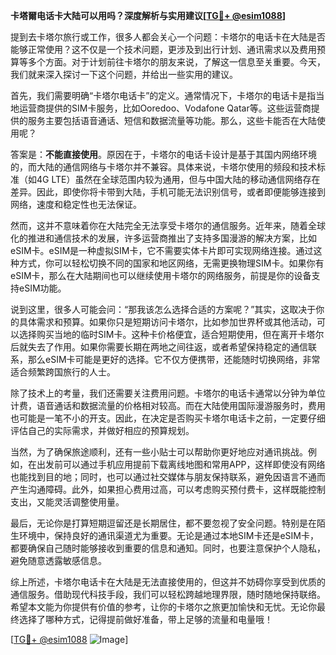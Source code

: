 **卡塔爾电话卡大陆可以用吗？深度解析与实用建议[[TG💪+ @esim1088](https://t.me/s/esim1088)]**

提到去卡塔尔旅行或工作，很多人都会关心一个问题：卡塔尔的电话卡在大陆是否能够正常使用？这不仅是一个技术问题，更涉及到出行计划、通讯需求以及费用预算等多个方面。对于计划前往卡塔尔的朋友来说，了解这一信息至关重要。今天，我们就来深入探讨一下这个问题，并给出一些实用的建议。

首先，我们需要明确“卡塔尔电话卡”的定义。通常情况下，卡塔尔的电话卡是指当地运营商提供的SIM卡服务，比如Ooredoo、Vodafone Qatar等。这些运营商提供的服务主要包括语音通话、短信和数据流量等功能。那么，这些卡能否在大陆使用呢？

答案是：**不能直接使用**。原因在于，卡塔尔的电话卡设计是基于其国内网络环境的，而大陆的通信网络与卡塔尔并不兼容。具体来说，卡塔尔使用的频段和技术标准（如4G LTE）虽然在全球范围内较为通用，但与中国大陆的移动通信网络存在差异。因此，即使你将卡带到大陆，手机可能无法识别信号，或者即便能够连接到网络，速度和稳定性也无法保证。

然而，这并不意味着你在大陆完全无法享受卡塔尔的通信服务。近年来，随着全球化的推进和通信技术的发展，许多运营商推出了支持多国漫游的解决方案，比如eSIM卡。eSIM是一种虚拟SIM卡，它不需要实体卡片即可实现网络连接。通过这种方式，你可以轻松切换不同的国家和地区网络，无需更换物理SIM卡。如果你有eSIM卡，那么在大陆期间也可以继续使用卡塔尔的网络服务，前提是你的设备支持eSIM功能。

说到这里，很多人可能会问：“那我该怎么选择合适的方案呢？”其实，这取决于你的具体需求和预算。如果你只是短期访问卡塔尔，比如参加世界杯或其他活动，可以选择购买当地的临时SIM卡。这种卡价格便宜，适合短期使用，但在离开卡塔尔后就失去了作用。如果你需要长期在两地之间往返，或者希望保持稳定的通信联系，那么eSIM卡可能是更好的选择。它不仅方便携带，还能随时切换网络，非常适合频繁跨国旅行的人士。

除了技术上的考量，我们还需要关注费用问题。卡塔尔的电话卡通常以分钟为单位计费，语音通话和数据流量的价格相对较高。而在大陆使用国际漫游服务时，费用也可能是一笔不小的开支。因此，在决定是否购买卡塔尔电话卡之前，一定要仔细评估自己的实际需求，并做好相应的预算规划。

当然，为了确保旅途顺利，还有一些小贴士可以帮助你更好地应对通讯挑战。例如，在出发前可以通过手机应用提前下载离线地图和常用APP，这样即使没有网络也能找到目的地；同时，也可以通过社交媒体与朋友保持联系，避免因语言不通而产生沟通障碍。此外，如果担心费用过高，可以考虑购买预付费卡，这样既能控制支出，又能灵活调整使用量。

最后，无论你是打算短期逗留还是长期居住，都不要忽视了安全问题。特别是在陌生环境中，保持良好的通讯渠道尤为重要。无论是通过本地SIM卡还是eSIM卡，都要确保自己随时能够接收到重要的信息和通知。同时，也要注意保护个人隐私，避免随意透露敏感信息。

综上所述，卡塔尔电话卡在大陆是无法直接使用的，但这并不妨碍你享受到优质的通信服务。借助现代科技手段，我们可以轻松跨越地理界限，随时随地保持联络。希望本文能为你提供有价值的参考，让你的卡塔尔之旅更加愉快和无忧。无论你最终选择了哪种方式，记得提前做好准备，带上足够的流量和电量哦！

[[TG💪+ @esim1088](https://t.me/s/esim1088) ![Image](https://i.postimg.cc/4NQfJmqS/Snipaste-2025-05-13-00-14-12.png)]